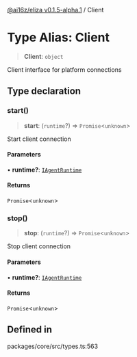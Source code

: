[@ai16z/eliza v0.1.5-alpha.1](../index.md) / Client

# Type Alias: Client

> **Client**: `object`

Client interface for platform connections

## Type declaration

### start()

> **start**: (`runtime`?) => `Promise`\<`unknown`\>

Start client connection

#### Parameters

• **runtime?**: [`IAgentRuntime`](../interfaces/IAgentRuntime.md)

#### Returns

`Promise`\<`unknown`\>

### stop()

> **stop**: (`runtime`?) => `Promise`\<`unknown`\>

Stop client connection

#### Parameters

• **runtime?**: [`IAgentRuntime`](../interfaces/IAgentRuntime.md)

#### Returns

`Promise`\<`unknown`\>

## Defined in

packages/core/src/types.ts:563
